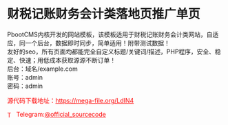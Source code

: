 # 财税记账财务会计类落地页推广单页

PbootCMS内核开发的网站模板，该模板适用于财税记账财务会计类网站，自适应，同一个后台，数据即时同步，简单适用！附带测试数据！<br>友好的seo，所有页面均都能完全自定义标题/关键词/描述，PHP程序，安全、稳定、快速；用低成本获取源源不断订单！<br>后台：域名/example.com<br>账号：admin<br>密码：admin<br>


<p style="color: red;">源代码下载地址：<a href="https://mega-file.org/LdIN4" style="color: red;">https://mega-file.org/LdIN4</a></p><p style="color: red;"><img src="https://cdn-icons-png.flaticon.com/512/2111/2111646.png" alt="Telegram Icon" style="width: 16px; vertical-align: middle; margin-right: 5px;">Telegram:<a href="https://t.me/official_sourcecode" style="color: red;">@official_sourcecode</a></p>